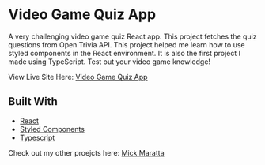 # Video Game Quiz App

A very challenging video game quiz React app. This project fetches the quiz questions from Open Trivia API. This project helped me learn how to use styled components in the React environment. It is also the first project I made using TypeScript. Test out your video game knowledge!

View Live Site Here: [Video Game Quiz App](https://react-video-game-quiz.netlify.app/)

## Built With
- [React](https://reactjs.org/)
- [Styled Components](https://styled-components.com/)
- [Typescript](https://www.typescriptlang.org/)

Check out my other proejcts here: [Mick Maratta](https://www.mickmaratta.me)

